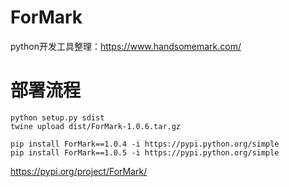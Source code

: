 # ForMark
python开发工具整理：https://www.handsomemark.com/


# 部署流程

```
python setup.py sdist 
twine upload dist/ForMark-1.0.6.tar.gz

pip install ForMark==1.0.4 -i https://pypi.python.org/simple
pip install ForMark==1.0.5 -i https://pypi.python.org/simple
```

https://pypi.org/project/ForMark/


